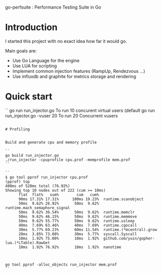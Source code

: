 go-perfsuite : Performance Testing Suite in Go



# Introduction

I started this project with no exact idea how far it would go.

Main goals are: 

- Use Go Language for the engine
- Use LUA for scripting 
- Implement common injection features (RampUp, Rendezvous ...) 
- Use influxdb and graphite for metrics storage and rendering

# Quick start


``
go run run_injector.go  			To run 10 concurent virtual users (default
go run run_injector.go -vuser 20    To run 20 Concurrent vusers
```

# Profiling 


Build and generate cpu and memory profile

``
go build run_injector.go
./run_injector -cpuprofile cpu.prof -memprofile mem.prof
``

``
$ go tool pprof run_injector cpu.prof
(pprof) top
400ms of 520ms total (76.92%)
Showing top 10 nodes out of 222 (cum >= 10ms)
      flat  flat%   sum%        cum   cum%
      90ms 17.31% 17.31%      100ms 19.23%  runtime.scanobject
      50ms  9.62% 26.92%       50ms  9.62%  runtime.mach_semaphore_signal
      50ms  9.62% 36.54%       50ms  9.62%  runtime.memclr
      50ms  9.62% 46.15%       50ms  9.62%  runtime.memmove
      50ms  9.62% 55.77%       50ms  9.62%  runtime.usleep
      40ms  7.69% 63.46%       40ms  7.69%  runtime.cgocall
      30ms  5.77% 69.23%       60ms 11.54%  runtime.(*mcentral).grow
      20ms  3.85% 73.08%       30ms  5.77%  syscall.Syscall
      10ms  1.92% 75.00%       10ms  1.92%  github.com/yuin/gopher-lua.(*LTable).RawGet
      10ms  1.92% 76.92%       10ms  1.92%  nanotime



go tool pprof -alloc_objects run_injector mem.prof
``


